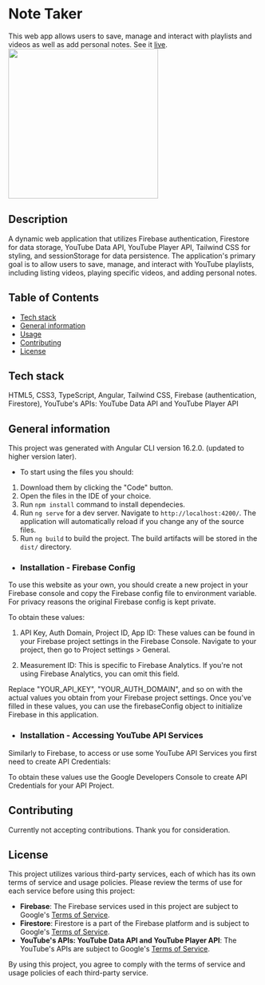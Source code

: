 # Note Taker

This web app allows users to save, manage and interact with playlists and videos as well as add personal notes.
See it [live](https://note-taker-app-400810.web.app/).
<br>
<img align="center" height="300" src="https://github.com/VeraQueen/"/>

## Description

A dynamic web application that utilizes Firebase authentication, Firestore for data storage, YouTube Data API, YouTube Player API, Tailwind CSS for styling, and sessionStorage for data persistence. The application's primary goal is to allow users to save, manage, and interact with YouTube playlists, including listing videos, playing specific videos, and adding personal notes.

## Table of Contents

- [Tech stack](#Tech-stack)
- [General information](#general-information)
- [Usage](#usage)
- [Contributing](#contributing)
- [License](#license)

## Tech stack

HTML5, CSS3, TypeScript, Angular, Tailwind CSS, Firebase (authentication, Firestore), YouTube's APIs: YouTube Data API and YouTube Player API

## General information

This project was generated with Angular CLI version 16.2.0. (updated to higher version later).

- To start using the files you should:

1. Download them by clicking the "Code" button.
2. Open the files in the IDE of your choice.
3. Run `npm install` command to install dependecies.
4. Run `ng serve` for a dev server. Navigate to `http://localhost:4200/`. The application will automatically reload if you change any of the source files.
5. Run `ng build` to build the project. The build artifacts will be stored in the `dist/` directory.

- ### Installation - Firebase Config

To use this website as your own, you should create a new project in your Firebase console and copy the Firebase config file to environment variable. For privacy reasons the original Firebase config is kept private.

To obtain these values:

1. API Key, Auth Domain, Project ID, App ID: These values can be found in your Firebase project settings in the Firebase Console. Navigate to your project, then go to Project settings > General.

2. Measurement ID: This is specific to Firebase Analytics. If you're not using Firebase Analytics, you can omit this field.

Replace "YOUR_API_KEY", "YOUR_AUTH_DOMAIN", and so on with the actual values you obtain from your Firebase project settings. Once you've filled in these values, you can use the firebaseConfig object to initialize Firebase in this application.

- ### Installation - Accessing YouTube API Services

Similarly to Firebase, to access or use some YouTube API Services you first need to create API Credentials:

To obtain these values use the Google Developers Console to create API Credentials for your API Project.

## Contributing

Currently not accepting contributions. Thank you for consideration.

## License

This project utilizes various third-party services, each of which has its own terms of service and usage policies. Please review the terms of use for each service before using this project:

- **Firebase**: The Firebase services used in this project are subject to Google's [Terms of Service](https://firebase.google.com/terms).
- **Firestore**: Firestore is a part of the Firebase platform and is subject to Google's [Terms of Service](https://firebase.google.com/terms).
- **YouTube's APIs: YouTube Data API and YouTube Player API**: The YouTube's APIs are subject to Google's [Terms of Service](https://developers.google.com/youtube/terms/api-services-terms-of-service).

By using this project, you agree to comply with the terms of service and usage policies of each third-party service.
